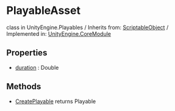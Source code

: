 # PlayableAsset
class in UnityEngine.Playables
 / Inherits from: <a href="https://docs.unity3d.com/6000.0/Documentation/ScriptReference/ScriptableObject.html">ScriptableObject</a> / Implemented in: <a href="https://docs.unity3d.com/6000.0/Documentation/ScriptReference/UnityEngine.CoreModule.html">UnityEngine.CoreModule</a>
## Properties
- <a href="https://docs.unity3d.com/6000.0/Documentation/ScriptReference/PlayableAsset-duration.html">duration</a> : Double
## Methods
- <a href="https://docs.unity3d.com/6000.0/Documentation/ScriptReference/PlayableAsset.CreatePlayable.html">CreatePlayable</a> returns Playable
